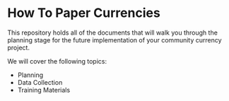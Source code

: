 # How To Paper Currencies
This repository holds all of the documents that will walk you through the planning stage for the future implementation of your community currency project.

We will cover the following topics:

- Planning
- Data Collection
- Training Materials


